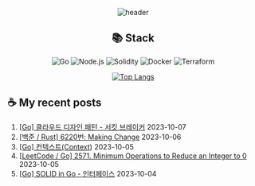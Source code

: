<div align="center">

![header](https://capsule-render.vercel.app/api?type=waving&color=auto&height=200&section=header&text=Hyohwak%20Lee&fontSize=80)

## 📚 Stack

![Go](https://img.shields.io/badge/Go-00ADD8?style=for-the-badge&logo=go&logoColor=white)
![Node.js](https://img.shields.io/badge/Node.js-43853D?style=for-the-badge&logo=node.js&logoColor=white)
![Solidity](https://img.shields.io/badge/solidity-363636?style=for-the-badge&logo=solidity&logoColor=white)
![Docker](https://img.shields.io/badge/docker-%230db7ed.svg?style=for-the-badge&logo=docker&logoColor=white)
![Terraform](https://img.shields.io/badge/terraform-%235835CC.svg?style=for-the-badge&logo=terraform&logoColor=white)

[![Top Langs](https://github-readme-stats.vercel.app/api/top-langs/?username=piatoss3612&layout=compact)](https://github.com/piatoss3612/github-readme-stats)

</div>

## ☕ My recent posts

1. [[Go] 클라우드 디자인 패턴 - 서킷 브레이커](https://piatoss3612.tistory.com/38) 2023-10-07
2. [[백준 / Rust] 6220번: Making Change](https://piatoss3612.tistory.com/37) 2023-10-06
3. [[Go] 컨텍스트(Context)](https://piatoss3612.tistory.com/36) 2023-10-05
4. [[LeetCode / Go] 2571. Minimum Operations to Reduce an Integer to 0](https://piatoss3612.tistory.com/35) 2023-10-05
5. [[Go] SOLID in Go - 인터페이스](https://piatoss3612.tistory.com/34) 2023-10-04